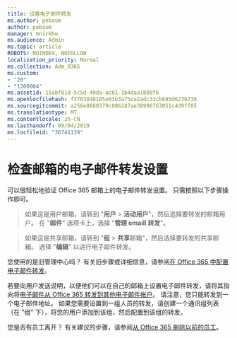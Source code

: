 ```yaml
---
title: 设置电子邮件转发
ms.author: pebaum
author: pebaum
manager: mnirkhe
ms.audience: Admin
ms.topic: article
ROBOTS: NOINDEX, NOFOLLOW
localization_priority: Normal
ms.collection: Adm_O365
ms.custom:
- "20"
- "1200004"
ms.assetid: 15abf81d-5c5d-49da-ac81-1b4daa1809f6
ms.openlocfilehash: f3763840185e03b3a75ca2adc33cb685d6236738
ms.sourcegitcommit: a256e8680379c006287ae30996763051c4d9ff85
ms.translationtype: MT
ms.contentlocale: zh-CN
ms.lasthandoff: 09/04/2019
ms.locfileid: "36741139"
---
```

# <a name="check-the-email-forwarding-settings-for-a-mailbox"></a>检查邮箱的电子邮件转发设置

可以很轻松地验证 Office 365 邮箱上的电子邮件转发设置。 只需按照以下步骤操作即可。
  
> 如果这是用户邮箱，请转到 "**用户** \> **活动用户**"，然后选择要转发的邮箱用户。 在 "**邮件**" 选项卡上，选择 "**管理 emaill 转发**"。
    
> 如果这是共享邮箱，请转到 "**组** \> **共享**邮箱"，然后选择要转发的共享邮箱。 选择 "**编辑**" 以进行电子邮件转发。

您使用的是旧管理中心吗？ 有关旧步骤或详细信息，请参阅[在 Office 365 中配置电子邮件转发](https://docs.microsoft.com/office365/admin/email/configure-email-forwarding)。
  
若要向用户发送说明，以便他们可以在自己的邮箱上设置电子邮件转发，请将其指向将[电子邮件从 Office 365 转发到其他电子邮件帐户](https://support.office.com/article/Forward-email-from-Office-365-to-another-email-account-1ed4ee1e-74f8-4f53-a174-86b748ff6a0e)。 请注意，您只能转发到一个电子邮件地址。 如果您需要设置到一组人员的转发，请创建一个通讯组列表（在 "组" 下），将您的用户添加到该组，然后配置到该组的转发。
  
您是否有员工离开？ 有关建议的步骤，请参阅[从 Office 365 删除以前的员工](https://docs.microsoft.com/office365/admin/add-users/remove-former-employee)。
  